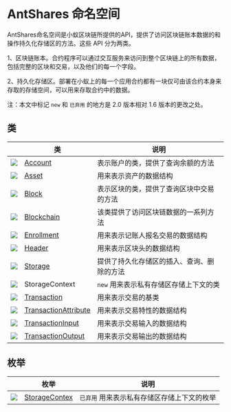 # AntShares 命名空间

AntShares命名空间是小蚁区块链所提供的API，提供了访问区块链账本数据的和操作持久化存储区的方法。这些 API 分为两类。

1、区块链账本。合约程序可以通过交互服务来访问到整个区块链上的所有数据，包括完整的区块和交易，以及他们的每一个字段。

2、持久化存储区。部署在小蚁上的每一个应用合约都有一块仅可由该合约本身来存取的存储空间，可以用来存取合约中的数据。

注：本文中标记 `new` 和 `已弃用` 的地方是 2.0 版本相对 1.6 版本的更改之处。

## 类

|                                          | 类                                        | 说明                     |
| ---------------------------------------- | ---------------------------------------- | ---------------------- |
| ![](https://i-msdn.sec.s-msft.com/dynimg/IC29808.jpeg) | [Account](AntShares/Account.md)          | 表示账户的类，提供了查询余额的方法      |
| ![](https://i-msdn.sec.s-msft.com/dynimg/IC29808.jpeg) | [Asset](AntShares/Asset.md)              | 用来表示资产的数据结构            |
| ![](https://i-msdn.sec.s-msft.com/dynimg/IC29808.jpeg) | [Block](AntShares/Block.md)              | 表示区块的类，提供了查询区块中交易的方法   |
| ![](https://i-msdn.sec.s-msft.com/dynimg/IC29808.jpeg) | [Blockchain](AntShares/Blockchain.md)    | 该类提供了访问区块链数据的一系列方法     |
| ![](https://i-msdn.sec.s-msft.com/dynimg/IC29808.jpeg) | [Enrollment](AntShares/Enrollment.md)    | 用来表示记账人报名交易的数据结构       |
| ![](https://i-msdn.sec.s-msft.com/dynimg/IC29808.jpeg) | [Header](AntShares/Header.md)            | 用来表示区块头的数据结构           |
| ![](https://i-msdn.sec.s-msft.com/dynimg/IC29808.jpeg) | [Storage](AntShares/Storage.md)          | 提供了持久化存储区的插入、查询、删除的方法  |
| ![](https://i-msdn.sec.s-msft.com/dynimg/IC29808.jpeg) | StorageContext                           | `new` 用来表示私有存储区存储上下文的类 |
| ![](https://i-msdn.sec.s-msft.com/dynimg/IC29808.jpeg) | [Transaction](AntShares/Transaction.md)  | 用来表示交易的基类              |
| ![](https://i-msdn.sec.s-msft.com/dynimg/IC29808.jpeg) | [TransactionAttribute](AntShares/TransactionAttribute.md) | 用来表示交易特性的数据结构          |
| ![](https://i-msdn.sec.s-msft.com/dynimg/IC29808.jpeg) | [TransactionInput](AntShares/TransactionInput.md) | 用来表示交易输入的数据结构          |
| ![](https://i-msdn.sec.s-msft.com/dynimg/IC29808.jpeg) | [TransactionOutput](AntShares/TransactionOutput.md) | 用来表示交易输出的数据结构          |

## 枚举

|                                          | 枚举                                       | 说明                      |
| ---------------------------------------- | ---------------------------------------- | ----------------------- |
| ![](https://i-msdn.sec.s-msft.com/dynimg/IC134134.jpeg) | [StorageContex](AntShares/StorageContex.md) | `已弃用` 用来表示私有存储区存储上下文的枚举 |

